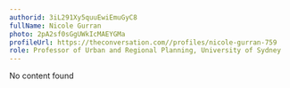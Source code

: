 ```yaml
---
authorid: 3iL291Xy5quuEwiEmuGyC8
fullName: Nicole Gurran
photo: 2pA2sf0sGgUWkIcMAEYGMa
profileUrl: https://theconversation.com//profiles/nicole-gurran-759
role: Professor of Urban and Regional Planning, University of Sydney
---
```

No content found